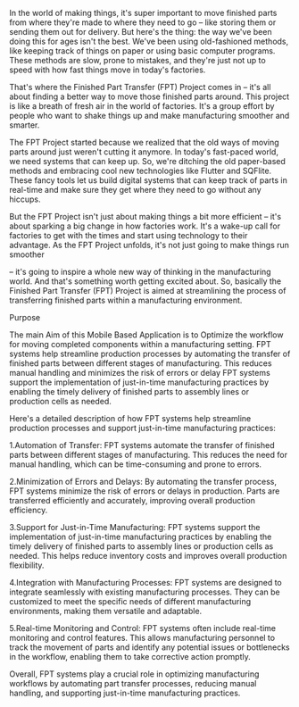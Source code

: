 In the world of making things, it's super important to move finished parts from where they're made to where they need to go – like storing them or sending them out for delivery. But here's the thing: the way we've been doing this for ages isn't the best. We've been using old-fashioned methods, like keeping track of things on paper or using basic computer programs. These methods are slow, prone to mistakes, and they're just not up to speed with how fast things move in today's factories.

That's where the Finished Part Transfer (FPT) Project comes in – it's all about finding a better way to move those finished parts around. This project is like a breath of fresh air in the world of factories. It's a group effort by people who want to shake things up and make manufacturing smoother and smarter.

The FPT Project started because we realized that the old ways of moving parts around just weren't cutting it anymore. In today's fast-paced world, we need systems that can keep up. So, we're ditching the old paper-based methods and embracing cool new technologies like Flutter and SQFlite. These fancy tools let us build digital systems that can keep track of parts in real-time and make sure they get where they need to go without any hiccups.

But the FPT Project isn't just about making things a bit more efficient – it's about sparking a big change in how factories work. It's a wake-up call for factories to get with the times and start using technology to their advantage. As the FPT Project unfolds, it's not just going to make things run smoother

– it's going to inspire a whole new way of thinking in the manufacturing world. And that's something worth getting excited about. So, basically the Finished Part Transfer (FPT) Project is aimed at streamlining the process of transferring finished parts within a manufacturing environment.



Purpose



The main Aim of this Mobile Based Application is to Optimize the workflow for moving completed components within a manufacturing setting. FPT systems help streamline production processes by automating the transfer of finished parts between different stages of manufacturing. This reduces manual handling and minimizes the risk of errors or delay FPT systems support the implementation of just-in-time manufacturing practices by enabling the timely delivery of finished parts to assembly lines or production cells as needed.

Here's a detailed description of how FPT systems help streamline production processes and support just-in-time manufacturing practices:



1.Automation of Transfer: FPT systems automate the transfer of finished parts between different stages of manufacturing. This reduces the need for manual handling, which can be time-consuming and prone to errors.

2.Minimization of Errors and Delays: By automating the transfer process, FPT systems minimize the risk of errors or delays in production. Parts are transferred efficiently and accurately, improving overall production efficiency.

3.Support for Just-in-Time Manufacturing: FPT systems support the implementation of just-in-time manufacturing practices by enabling the timely delivery of finished parts to assembly lines or production cells as needed. This helps reduce inventory costs and improves overall production flexibility.

4.Integration with Manufacturing Processes: FPT systems are designed to integrate seamlessly with existing manufacturing processes. They can be customized to meet the specific needs of different manufacturing environments, making them versatile and adaptable.

5.Real-time Monitoring and Control: FPT systems often include real-time monitoring and control features. This allows manufacturing personnel to track the movement of parts and identify any potential issues or bottlenecks in the workflow, enabling them to take corrective action promptly.


Overall, FPT systems play a crucial role in optimizing manufacturing workflows by automating part transfer processes, reducing manual handling, and supporting just-in-time manufacturing practices.



